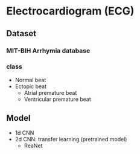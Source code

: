 
# Electrocardiogram (ECG)

## Dataset
### MIT-BIH Arrhymia database

### class
  - Normal beat
  - Ectopic beat
    - Atrial premature beat
    - Ventricular premature beat

## Model
  - 1d CNN
  - 2d CNN: transfer learning (pretrained model)
    - ReaNet
